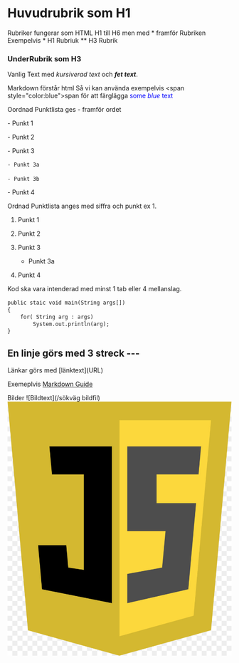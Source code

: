 # Huvudrubrik som H1
Rubriker fungerar som HTML H1 till H6 men med * framför Rubriken
Exempelvis \* H1 Rubriuk \** H3 Rubrik

### UnderRubrik som H3
Vanlig Text med *kursiverad text* och ***fet text***.

Markdown förstår html
Så vi kan använda exempelvis  \<span style="color:blue">span</span> för att färglägga 
<span style="color:blue">some *blue* text</span>

Oordnad Punktlista ges - framför ordet

\- Punkt 1

\- Punkt 2

\- Punkt 3

	- Punkt 3a

	- Punkt 3b

\- Punkt 4

Ordnad Punktlista anges med siffra och punkt ex 1.

1. Punkt 1

2. Punkt 2

3. Punkt 3

	- Punkt 3a

4. Punkt 4

Kod ska vara intenderad med minst 1 tab eller 4 mellanslag.

	public staic void main(String args[])
	{
		for( String arg : args)
			System.out.println(arg);
	}

En linje görs med 3 streck \---
---

Länkar görs med \[länktext](URL)

Exemeplvis [Markdown Guide](https://www.markdownguide.org/basic-syntax/)

Bilder \![Bildtext](/sökväg bildfil)
![javascript logo](/javascript.jpg)


